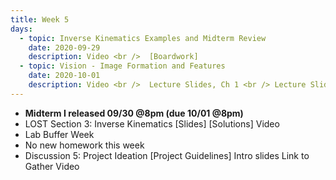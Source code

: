 ```yaml
---
title: Week 5
days:
  - topic: Inverse Kinematics Examples and Midterm Review
    date: 2020-09-29
    description: Video <br />  [Boardwork]
  - topic: Vision - Image Formation and Features
    date: 2020-10-01
    description: Video <br />  Lecture Slides, Ch 1 <br /> Lecture Slides, Ch 2 <br /> Reading <a href = "https://link.springer.com/book/10.1007/978-0-387-21779-6">Textbook</a> Chapter 1, Chapter 2
---
```


- **Midterm I released 09/30 @8pm (due 10/01 @8pm)**
- LOST Section 3: Inverse Kinematics [Slides] [Solutions] Video
- Lab Buffer Week
- No new homework this week
- Discussion 5: Project Ideation [Project Guidelines] Intro slides Link to Gather Video
